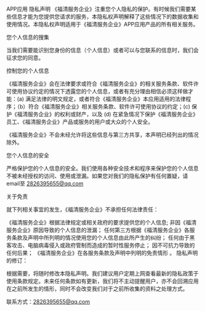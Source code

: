 APP应用 隐私声明
《福清服务企业》注重您个人隐私的保护。有时候我们需要某些信息才能为您提供您请求的服务，本隐私权声明解释了这些情况下的数据收集和使用情况。本隐私权声明适用于《福清服务企业》APP应用产品的所有相关服务。

您个人信息的搜集

当我们需要能识别您身份的信息（个人信息）或者可以与您联系的信息时，我们会征求您的同意。

控制您的个人信息

《福清服务企业》会在法律要求或符合《福清服务企业》的相关服务条款、软件许可使用协议约定的情况下透露您的个人信息，或者有充分理由相信必须这样做才能：(a) 满足法律的明文规定，或者符合《福清服务企业》本应用适用的法律程序；（b）符合《福清服务企业》相关服务条款、软件许可使用协议的约定；(c) 保护《福清服务企业》的权利或财产，以及 (d) 在紧急情况下保护《福清服务企业》员工、《福清服务企业》产品或服务的用户或大众的个人安全。

《福清服务企业》不会未经允许将这些信息与第三方共享，本声明已经列出的情况除外。

您个人信息的安全

严格保护您的个人信息的安全。我们使用各种安全技术和程序来保护您的个人信息不被未经授权的访问、使用或泄漏。如果您对我们的隐私保护有任何置疑，请email至 2826395655@qq.com

关于免责

就下列相关事宜的发生，《福清服务企业》不承担任何法律责任：

《福清服务企业》根据法律规定或相关政府的要求提供您的个人信息;
非因《福清服务企业》原因导致的个人信息的泄漏；
任何第三方根据《福清服务企业》各服务条款及声明中所列明的情况使用您的个人信息由此所产生的纠纷；
任何由于黑客攻击、电脑病毒侵入或政府管制而造成的暂时性服务停止；
因不可抗力导致的任何后果；
《福清服务企业》在各服务条款及声明中列明的免责情形 。
隐私声明的修订：

根据需要，将随时修改本隐私声明。我们建议用户定期上网查看最新的隐私政策于使用条款规定。未来任何条款如有更新，我们将不主动提醒用户，亦不会回溯应用在之前所发生的情形，同时不会改变我们对于之前所收集的资料之处理方式。

联系方式：2826395655@qq.com

